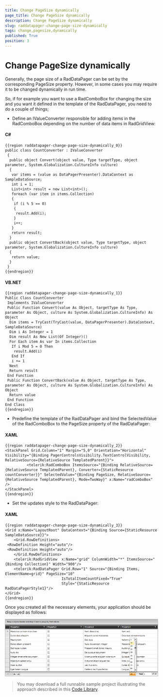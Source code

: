 ```yaml
---
title: Change PageSize dynamically
page_title: Change PageSize dynamically
description: Change PageSize dynamically
slug: raddatapager-change-page-size-dynamically
tags: change,pagesize,dynamically
published: True
position: 3
---
```


# Change PageSize dynamically

Generally, the page size of a RadDataPager can be set by the corresponding PageSize property. However, in some cases you may require it to be changed dynamically in run time. 

So, if for example you want to use a RadComboBox for changing the size and you want it defined in the template of the RadDataPager, you need to do a couple of things;

* Define an IValueConverter responsible for adding items in the RadComboBox depending on the number of data items in RadGridView:

#### __C#__

	{{region raddatapager-change-page-size-dynamically_0}}
	public class CountConverter : IValueConverter
	 {
	  public object Convert(object value, Type targetType, object parameter, System.Globalization.CultureInfo culture)
	  {
	   var items = (value as DataPagerPresenter).DataContext as SampleDataSource;
	   int i = 1;
	   List<int> result = new List<int>();
	   foreach (var item in items.Collection)
	   {
	    if (i % 5 == 0)
	    {
	     result.Add(i);
	    }
	    i++;
	   }
	   return result;
	  }
	  public object ConvertBack(object value, Type targetType, object parameter, System.Globalization.CultureInfo culture)
	  {
	   return value;
	  }
	 }
	{{endregion}}



#### __VB.NET__

	{{region raddatapager-change-page-size-dynamically_1}}
	Public Class CountConverter
	 Implements IValueConverter
	 Public Function Convert(value As Object, targetType As Type, parameter As Object, culture As System.Globalization.CultureInfo) As Object
	  Dim items = TryCast(TryCast(value, DataPagerPresenter).DataContext, SampleDataSource)
	  Dim i As Integer = 1
	  Dim result As New List(Of Integer)()
	  For Each item As var In items.Collection
	   If i Mod 5 = 0 Then
	    result.Add(i)
	   End If
	   i += 1
	  Next
	  Return result
	 End Function
	 Public Function ConvertBack(value As Object, targetType As Type, parameter As Object, culture As System.Globalization.CultureInfo) As Object
	  Return value
	 End Function
	End Class
	{{endregion}}



* Predefine the template of the RadDataPager and bind the SelectedValue of the RadComboBox to the PageSize property of the RadDataPager:

#### __XAML__

	{{region raddatapager-change-page-size-dynamically_2}}
	<StackPanel Grid.Column="1" Margin="5,0" Orientation="Horizontal" Visibility="{Binding PagerControlsVisibility.TextControlVisibility, RelativeSource={RelativeSource TemplatedParent}}">
	          <telerik:RadComboBox ItemsSource="{Binding RelativeSource={RelativeSource TemplatedParent}, Converter={StaticResource countConverter}}" SelectedValue="{Binding PageSize, RelativeSource={RelativeSource TemplatedParent}, Mode=TwoWay}" x:Name="radComboBox" />  
	</StackPanel>
	{{endregion}}



* Set the updates style to the RadDataPager:

#### __XAML__

	{{region raddatapager-change-page-size-dynamically_3}}
	<Grid x:Name="LayoutRoot" DataContext="{Binding Source={StaticResource SampleDataSource}}">
	    <Grid.RowDefinitions>
	 <RowDefinition Height="auto"/>
	 <RowDefinition Height="auto"/>
	    </Grid.RowDefinitions>
	    <telerik:RadGridView  x:Name="grid" ColumnWidth="*" ItemsSource="{Binding Collection}" Width="900"/>
	    <telerik:RadDataPager Grid.Row="1" Source="{Binding Items, ElementName=grid}" PageSize="10" 
	                          IsTotalItemCountFixed="True" 
	                          Style="{StaticResource RadDataPagerStyle1}"/>
	</Grid>
	{{endregion}}



Once you created all the necessary elements, your application should be displayed as follows:


![](images/RadDataPager_ChangePageSizeDynamically.png)



>You may download a full runnable sample project illustrating the approach described in this [Code Library](http://www.telerik.com/community/code-library/silverlight/datapager/dynamically-change-the-pagesize-of-raddatapager.aspx).
